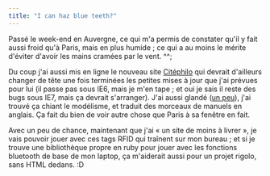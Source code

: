 ```yaml
---
title: "I can haz blue teeth?"
---
```


Passé le week-end en Auvergne, ce qui m'a permis de constater qu'il y fait
aussi froid qu'à Paris, mais en plus humide ; ce qui a au moins le mérite
d'éviter d'avoir les mains cramées par le vent. ^^;

Du coup j'ai aussi mis en ligne le nouveau site
[Citéphilo](http://citephilo.org) qui devrait d'ailleurs changer de tête une
fois terminées les petites mises à jour que j'ai prévues pour lui (il passe
pas sous IE6, mais je m'en tape ; et oui je sais il reste des bugs sous IE7,
mais ça devrait s'arranger). J'ai aussi glandé ([un
peu](http://www.flickr.com/photos/ephoz/4026483741/)), j'ai trouvé ça chiant
le modélisme, et traduit des morceaux de manuels en anglais. Ça fait du bien
de voir autre chose que Paris à sa fenêtre en fait.

Avec un peu de chance, maintenant que j'ai « un site de moins à livrer », je
vais pouvoir jouer avec ces tags RFID qui traînent sur mon bureau ; et si je
trouve une bibliothèque propre en ruby pour jouer avec les fonctions bluetooth
de base de mon laptop, ça m'aiderait aussi pour un projet rigolo, sans HTML
dedans. :D

